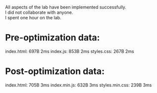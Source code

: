 All aspects of the lab have been implemented successfully.  
I did not collaborate with anyone.  
I spent one hour on the lab.  

# Pre-optimization data:  
index.html: 697B 2ms
index.js: 853B 2ms
styles.css: 267B 2ms

# Post-optimization data:  
index.html: 705B 3ms
index.min.js: 632B 3ms
styles.min.css: 239B 3ms